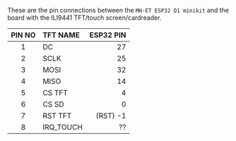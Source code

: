 These are the pin connections between the `MH-ET ESP32 D1 minikit` and the board with the ILI9441 TFT/touch screen/cardreader.

| PIN NO | TFT NAME        | ESP32 PIN          |
|:------:|:--------------- | -----------------: | 
| 1      | DC              | 27                 |
| 2      | SCLK            | 25                 |
| 3      | MOSI            | 32                 |
| 4      | MISO            | 14                 |
| 5      | CS TFT          |  4                 |
| 6      | CS SD           |  0                 |
| 7      | RST TFT         |  (RST) -1          |
| 8      | IRQ_TOUCH       | ??                 |
